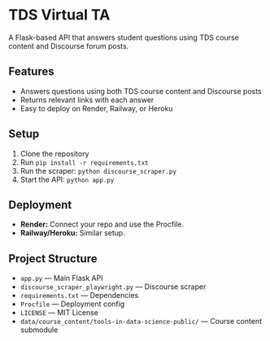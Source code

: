 # TDS Virtual TA

A Flask-based API that answers student questions using TDS course content and Discourse forum posts.

## Features

- Answers questions using both TDS course content and Discourse posts
- Returns relevant links with each answer
- Easy to deploy on Render, Railway, or Heroku

## Setup

1. Clone the repository
2. Run `pip install -r requirements.txt`
3. Run the scraper: `python discourse_scraper.py`
4. Start the API: `python app.py`

## Deployment

- **Render:** Connect your repo and use the Procfile.
- **Railway/Heroku:** Similar setup.

## Project Structure

- `app.py` — Main Flask API
- `discourse_scraper_playwright.py` — Discourse scraper
- `requirements.txt` — Dependencies
- `Procfile` — Deployment config
- `LICENSE` — MIT License
- `data/course_content/tools-in-data-science-public/` — Course content submodule
